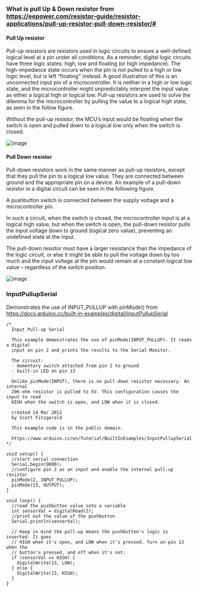 ### What is pull Up & Down resistor from https://eepower.com/resistor-guide/resistor-applications/pull-up-resistor-pull-down-resistor/#

#### Pull Up resistor

Pull-up resistors are resistors used in logic circuits to ensure a well-defined logical level at a pin under all conditions. As a reminder, digital logic circuits have three logic states: high, low and floating (or high impedance). The high-impedance state occurs when the pin is not pulled to a high or low logic level, but is left “floating" instead. A good illustration of this is an unconnected input pin of a microcontroller. It is neither in a high or low logic state, and the microcontroller might unpredictably interpret the input value as either a logical high or logical low. Pull-up resistors are used to solve the dilemma for the microcontroller by pulling the value to a logical high state, as seen in the follow figure. 

Without the pull-up resistor, the MCU’s input would be floating when the switch is open and pulled down to a logical low only when the switch is closed.

![image](https://github.com/selldream2/My-Project/assets/27531428/9338daab-94d5-4394-a3a7-77347f41a145)


#### Pull Down resistor

Pull-down resistors work in the same manner as pull-up resistors, except that they pull the pin to a logical low value. They are connected between ground and the appropriate pin on a device. An example of a pull-down resistor in a digital circuit can be seen in the following figure.

A pushbutton switch is connected between the supply voltage and a microcontroller pin. 

In such a circuit, when the switch is closed, the microcontroller input is at a logical high value, but when the switch is open, the pull-down resistor pulls the input voltage down to ground (logical zero value), preventing an undefined state at the input. 

The pull-down resistor must have a larger resistance than the impedance of the logic circuit, or else it might be able to pull the voltage down by too much and the input voltage at the pin would remain at a constant logical low value – regardless of the switch position.

![image](https://github.com/selldream2/My-Project/assets/27531428/af41c721-b519-4b4d-9864-f4a36fa09c1d)

### InputPullupSerial

Demonstrates the use of INPUT_PULLUP with pinMode() from https://docs.arduino.cc/built-in-examples/digital/InputPullupSerial

```
/*
  Input Pull-up Serial

  This example demonstrates the use of pinMode(INPUT_PULLUP). It reads a digital
  input on pin 2 and prints the results to the Serial Monitor.

  The circuit:
  - momentary switch attached from pin 2 to ground
  - built-in LED on pin 13

  Unlike pinMode(INPUT), there is no pull-down resistor necessary. An internal
  20K-ohm resistor is pulled to 5V. This configuration causes the input to read
  HIGH when the switch is open, and LOW when it is closed.

  created 14 Mar 2012
  by Scott Fitzgerald

  This example code is in the public domain.

  https://www.arduino.cc/en/Tutorial/BuiltInExamples/InputPullupSerial
*/

void setup() {
  //start serial connection
  Serial.begin(9600);
  //configure pin 2 as an input and enable the internal pull-up resistor
  pinMode(2, INPUT_PULLUP);
  pinMode(13, OUTPUT);
}

void loop() {
  //read the pushbutton value into a variable
  int sensorVal = digitalRead(2);
  //print out the value of the pushbutton
  Serial.println(sensorVal);

  // Keep in mind the pull-up means the pushbutton's logic is inverted. It goes
  // HIGH when it's open, and LOW when it's pressed. Turn on pin 13 when the
  // button's pressed, and off when it's not:
  if (sensorVal == HIGH) {
    digitalWrite(13, LOW);
  } else {
    digitalWrite(13, HIGH);
  }
}
```

